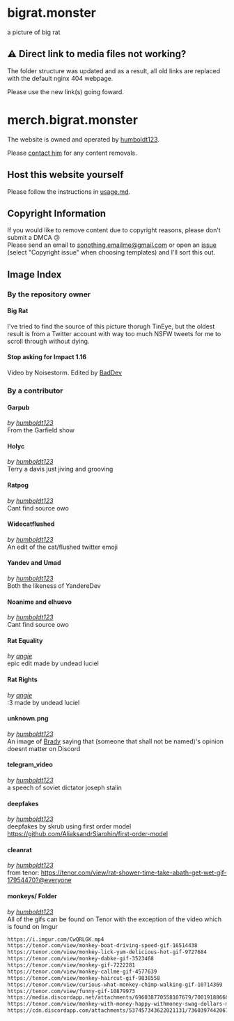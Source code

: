 # bigrat.monster

a picture of big rat

## ⚠ Direct link to media files not working?

The folder structure was updated and as a result, all old links are replaced with the default nginx 404 webpage.

Please use the new link(s) going foward.

# merch.bigrat.monster

The website is owned and operated by [humboldt123].

Please [contact him][email-skrub] for any content removals.

## Host this website yourself

Please follow the instructions in [usage.md].

## Copyright Information

If you would like to remove content due to copyright reasons, please don't submit a DMCA 😢  
Please send an email to [sonothing.emailme@gmail.com][email-copyright] or open an [issue] (select "Copyright issue" when choosing templates) and I'll sort this out.

## Image Index

### By the repository owner

#### Big Rat

I've tried to find the source of this picture thorugh TinEye, but the oldest result is from a Twitter account with way too much NSFW tweets for me to scroll through without dying.  

#### Stop asking for Impact 1.16

Video by Noisestorm. Edited by [BadDev]

### By a contributor

#### Garpub

*by [humboldt123]*  
From the Garfield show

#### Holyc

*by [humboldt123]*  
Terry a davis just jiving and grooving

#### Ratpog

*by [humboldt123]*  
Cant find source owo

#### Widecatflushed

*by [humboldt123]*  
An edit of the cat/flushed twitter emoji

#### Yandev and Umad

*by [humboldt123]*  
Both the likeness of YandereDev

#### Noanime and elhuevo

*by [humboldt123]*  
Cant find source owo

#### Rat Equality

*by [angie]*  
epic edit made by undead luciel

#### Rat Rights

*by [angie]*  
:3 made by undead luciel

#### unknown.png

*by [humboldt123]*  
An image of [Brady] saying that (someone that shall not be named)'s opinion doesnt matter on Discord

#### telegram_video

*by [humboldt123]*  
a speech of soviet dictator joseph stalin

#### deepfakes

*by [humboldt123]*  
deepfakes by skrub using first order model https://github.com/AliaksandrSiarohin/first-order-model

#### cleanrat

*by [humboldt123]*  
from tenor: https://tenor.com/view/rat-shower-time-take-abath-get-wet-gif-17954470?@everyone

#### monkeys/ Folder

*by [humboldt123]*  
All of the gifs can be found on Tenor with the exception of the video which is found on Imgur

```diff
https://i.imgur.com/CwQRLGK.mp4
https://tenor.com/view/monkey-boat-driving-speed-gif-16514438
https://tenor.com/view/monkey-lick-yum-delicious-hot-gif-9727684
https://tenor.com/view/monkey-dabke-gif-3523468
https://tenor.com/view/monkey-gif-7222281
https://tenor.com/view/monkey-callme-gif-4577639
https://tenor.com/view/monkey-haircut-gif-9838558
https://tenor.com/view/curious-what-monkey-chimp-walking-gif-10714369
https://tenor.com/view/funny-gif-10879973
https://media.discordapp.net/attachments/696038770558107679/700191886681309214/ShallowUnhealthyDeermouse-size_restricted.gif
https://tenor.com/view/monkey-with-money-happy-withmoney-swag-dollars-more-money-gif-14116367
https://cdn.discordapp.com/attachments/537457343622021131/736039744206798928/Monkey_Orange.gif
```

<!-- Links in main parts -->
[usage.md]: usage.md
[email-copyright]: mailto:sonothing.emailme@gmail.com?subject=%5Bbigrat.monster%5D%20Copyright%20Issue
[email-skrub]: mailto:skrub@bigrat.monster
[issue]: https://github.com/ricoip/bigrat.monster/issues/new/choose
<!-- Users in credits -->
[BadDev]: https://github.com/StijnSimons
[Brady]: https://github.com/ZeroMemes
<!-- Contributors -->
[humboldt123]: https://github.com/humboldt123
[angie]: https://github.com/undeadluciel

